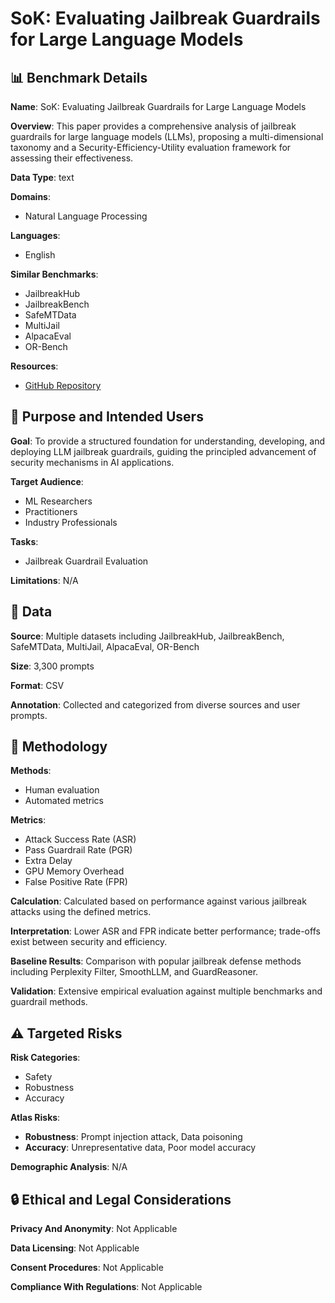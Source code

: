 # SoK: Evaluating Jailbreak Guardrails for Large Language Models

## 📊 Benchmark Details

**Name**: SoK: Evaluating Jailbreak Guardrails for Large Language Models

**Overview**: This paper provides a comprehensive analysis of jailbreak guardrails for large language models (LLMs), proposing a multi-dimensional taxonomy and a Security-Efficiency-Utility evaluation framework for assessing their effectiveness.

**Data Type**: text

**Domains**:
- Natural Language Processing

**Languages**:
- English

**Similar Benchmarks**:
- JailbreakHub
- JailbreakBench
- SafeMTData
- MultiJail
- AlpacaEval
- OR-Bench

**Resources**:
- [GitHub Repository](https://github.com/xunguangwang/SoK4JailbreakGuardrails)

## 🎯 Purpose and Intended Users

**Goal**: To provide a structured foundation for understanding, developing, and deploying LLM jailbreak guardrails, guiding the principled advancement of security mechanisms in AI applications.

**Target Audience**:
- ML Researchers
- Practitioners
- Industry Professionals

**Tasks**:
- Jailbreak Guardrail Evaluation

**Limitations**: N/A

## 💾 Data

**Source**: Multiple datasets including JailbreakHub, JailbreakBench, SafeMTData, MultiJail, AlpacaEval, OR-Bench

**Size**: 3,300 prompts

**Format**: CSV

**Annotation**: Collected and categorized from diverse sources and user prompts.

## 🔬 Methodology

**Methods**:
- Human evaluation
- Automated metrics

**Metrics**:
- Attack Success Rate (ASR)
- Pass Guardrail Rate (PGR)
- Extra Delay
- GPU Memory Overhead
- False Positive Rate (FPR)

**Calculation**: Calculated based on performance against various jailbreak attacks using the defined metrics.

**Interpretation**: Lower ASR and FPR indicate better performance; trade-offs exist between security and efficiency.

**Baseline Results**: Comparison with popular jailbreak defense methods including Perplexity Filter, SmoothLLM, and GuardReasoner.

**Validation**: Extensive empirical evaluation against multiple benchmarks and guardrail methods.

## ⚠️ Targeted Risks

**Risk Categories**:
- Safety
- Robustness
- Accuracy

**Atlas Risks**:
- **Robustness**: Prompt injection attack, Data poisoning
- **Accuracy**: Unrepresentative data, Poor model accuracy

**Demographic Analysis**: N/A

## 🔒 Ethical and Legal Considerations

**Privacy And Anonymity**: Not Applicable

**Data Licensing**: Not Applicable

**Consent Procedures**: Not Applicable

**Compliance With Regulations**: Not Applicable
